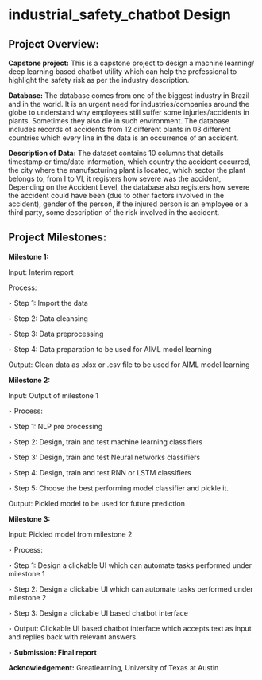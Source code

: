 # industrial_safety_chatbot Design
## Project Overview:

**Capstone project:**
This is a capstone project to design a machine learning/ deep learning based chatbot utility which can help the professional to highlight the safety risk as per the industry description.


**Database:** The database comes from one of the biggest industry in Brazil and in the world. It is an urgent need for industries/companies around the
globe to understand why employees still suffer some injuries/accidents in plants. Sometimes they also die in such environment. The database includes records of accidents from 12 different plants in 03 different countries which every line in the data is an
occurrence of an accident.


**Description of Data:** The dataset contains 10 columns that details  timestamp or time/date information, which country the accident occurred, the city where the manufacturing plant is located, which sector the plant belongs to, from I to VI, it registers how severe was the accident,  Depending on the Accident Level, the database also registers how severe the accident could have been (due to other factors involved in the accident), gender of the person, if the injured person is an employee or a third party, some description of the risk involved in the accident.

## Project Milestones:


**Milestone 1:**


Input: Interim report


Process:


‣ Step 1: Import the data


‣ Step 2: Data cleansing


‣ Step 3: Data preprocessing


‣ Step 4: Data preparation to be used for AIML model learning


Output: Clean data as .xlsx or .csv file to be used for AIML model learning


**Milestone 2:**


Input: Output of milestone 1


‣ Process:


‣ Step 1: NLP pre processing


‣ Step 2: Design, train and test machine learning classifiers


‣ Step 3: Design, train and test Neural networks classifiers


‣ Step 4: Design, train and test RNN or LSTM classifiers


‣ Step 5: Choose the best performing model classifier and pickle it.


Output: Pickled model to be used for future prediction


**Milestone 3:**


Input: Pickled model from milestone 2


‣ Process:


‣ Step 1: Design a clickable UI which can automate tasks performed under milestone 1


‣ Step 2: Design a clickable UI which can automate tasks performed under milestone 2


‣ Step 3: Design a clickable UI based chatbot interface


‣ Output: Clickable UI based chatbot interface which accepts text as input and replies back with relevant answers.


‣ **Submission: Final report**


**Acknowledgement:**
Greatlearning,
University of Texas at Austin

